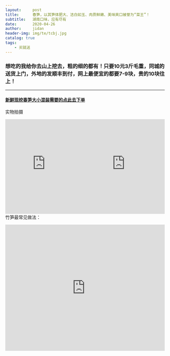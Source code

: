```yaml
---
layout:     post
title:      春笋，以其笋体肥大、洁白如玉、肉质鲜嫩、美味爽口被誉为“菜王”！
subtitle:   湖南口味，应有尽有
date:       2020-04-26
author:     jidan
header-img: img/te/tcbj.jpg
catalog: true
tags:
    - 买就送
---
```

### 想吃的我给你去山上挖去，粗的细的都有！只要10元3斤毛重，同城的送货上门，外地的发顺丰到付，网上最便宜的都要7-9块，贵的10块往上！
---
#### [新鲜现挖春笋大小混装需要的点此去下单](https://mobile.yangkeduo.com/goods.html?goods_id=113516267728)  

<body>
  <p>实物拍摄</p>
  <div id="page1">
    <iframe style="float:left" align="center" width="50%" height="300" src="https://www.iesdouyin.com/share/video/6819994717015624960/?mid=6621697575923763971"  frameborder="no" border="0" marginwidth="0" marginheight="0" scrolling="no"></iframe>
  </div>
  <div id="page2">
    <iframe style="float:right" align="center" width="50%" height="300" src="https://www.iesdouyin.com/share/video/6819991610693094671/?mid=6600620301749488387"  frameborder="no" border="0" marginwidth="0" marginheight="0" scrolling="no"></iframe>
  </div>
  <p>竹笋最常见做法：</p>
  <div id="page3">
    <iframe align="center" width="100%" height="400" src="https://www.iesdouyin.com/share/video/6820292863365041408/?mid=6820292885334821640"  frameborder="no" border="0" marginwidth="0" marginheight="0" scrolling="no"></iframe>
  </div>
</body>
